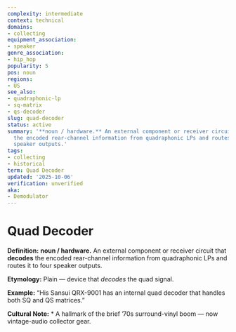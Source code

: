 ```yaml
---
complexity: intermediate
context: technical
domains:
- collecting
equipment_association:
- speaker
genre_association:
- hip_hop
popularity: 5
pos: noun
regions:
- US
see_also:
- quadraphonic-lp
- sq-matrix
- qs-decoder
slug: quad-decoder
status: active
summary: '**noun / hardware.** An external component or receiver circuit that **decodes**
  the encoded rear-channel information from quadraphonic LPs and routes it to four
  speaker outputs.'
tags:
- collecting
- historical
term: Quad Decoder
updated: '2025-10-06'
verification: unverified
aka:
- Demodulator
---
```


# Quad Decoder

**Definition:** **noun / hardware.** An external component or receiver circuit that **decodes** the encoded rear-channel information from quadraphonic LPs and routes it to four speaker outputs.

**Etymology:** Plain — device that *decodes* the quad signal.

**Example:** “His Sansui QRX-9001 has an internal quad decoder that handles both SQ and QS matrices.”

**Cultural Note:** * A hallmark of the brief ’70s surround-vinyl boom — now vintage-audio collector gear.

